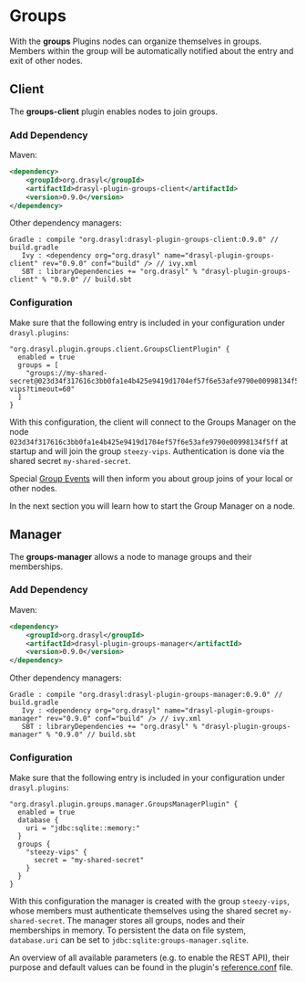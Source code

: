 # Groups

With the **groups** Plugins nodes can organize themselves in groups. Members within the
group will be automatically notified about the entry and exit of other nodes.

## Client

The **groups-client** plugin enables nodes to join groups.

### Add Dependency

Maven:
```xml title="pom.xml"
<dependency>
    <groupId>org.drasyl</groupId>
    <artifactId>drasyl-plugin-groups-client</artifactId>
    <version>0.9.0</version>
</dependency>
```

Other dependency managers:
```
Gradle : compile "org.drasyl:drasyl-plugin-groups-client:0.9.0" // build.gradle 
   Ivy : <dependency org="org.drasyl" name="drasyl-plugin-groups-client" rev="0.9.0" conf="build" /> // ivy.xml
   SBT : libraryDependencies += "org.drasyl" % "drasyl-plugin-groups-client" % "0.9.0" // build.sbt
```

### Configuration

Make sure that the following entry is included in your configuration under `drasyl.plugins`:

```hocon title="application.conf"
"org.drasyl.plugin.groups.client.GroupsClientPlugin" {
  enabled = true
  groups = [
    "groups://my-shared-secret@023d34f317616c3bb0fa1e4b425e9419d1704ef57f6e53afe9790e00998134f5ff/steezy-vips?timeout=60"
  ]
}
```

With this configuration, the client will connect to the Groups Manager on the node
`023d34f317616c3bb0fa1e4b425e9419d1704ef57f6e53afe9790e00998134f5ff` at startup and will join the
group `steezy-vips`. Authentication is done via the shared secret `my-shared-secret`.

Special [Group Events](https://www.javadoc.io/doc/org.drasyl/drasyl-plugin-groups-client/latest/org/drasyl/plugin/groups/client/event/package-summary.html) will then inform you about group joins of your local or other nodes.

In the next section you will learn how to start the Group Manager on a node.

## Manager

The **groups-manager** allows a node to manage groups and their memberships.

### Add Dependency

Maven:
```xml title="pom.xml"
<dependency>
    <groupId>org.drasyl</groupId>
    <artifactId>drasyl-plugin-groups-manager</artifactId>
    <version>0.9.0</version>
</dependency>
```

Other dependency managers:
```
Gradle : compile "org.drasyl:drasyl-plugin-groups-manager:0.9.0" // build.gradle 
   Ivy : <dependency org="org.drasyl" name="drasyl-plugin-groups-manager" rev="0.9.0" conf="build" /> // ivy.xml
   SBT : libraryDependencies += "org.drasyl" % "drasyl-plugin-groups-manager" % "0.9.0" // build.sbt
```

### Configuration

Make sure that the following entry is included in your configuration under `drasyl.plugins`:

```hocon title="application.conf"
"org.drasyl.plugin.groups.manager.GroupsManagerPlugin" {
  enabled = true
  database {
    uri = "jdbc:sqlite::memory:"
  }
  groups {
    "steezy-vips" {
      secret = "my-shared-secret"
    }
  }
}
```

With this configuration the manager is created with the group `steezy-vips`, whose members must
authenticate themselves using the shared secret `my-shared-secret`. 
The manager stores all groups, nodes and their memberships in memory. To persistent the data on
file system, `database.uri` can be set to `jdbc:sqlite:groups-manager.sqlite`.

An overview of all available parameters (e.g. to enable the REST API), their purpose and default values can be found in the
plugin's [reference.conf](https://github.com/drasyl/drasyl/blob/master/drasyl-plugin-groups-manager/src/main/resources/reference.conf)
file.
